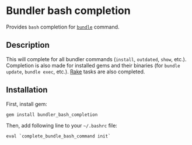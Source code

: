 # Bundler bash completion

Provides `bash` completion for [`bundle`](http://gembundler.com/) command.

## Description

This will complete for all bundler commands (`install`, `outdated`, `show`,
etc.). Completion is also made for installed gems and their binaries (for
`bundle update`, `bundle exec`, etc.). [Rake](http://rake.rubyforge.org/)
tasks are also completed.

## Installation

First, install gem:

    gem install bundler_bash_completion

Then, add following line to your `~/.bashrc` file:

    eval `complete_bundle_bash_command init`
